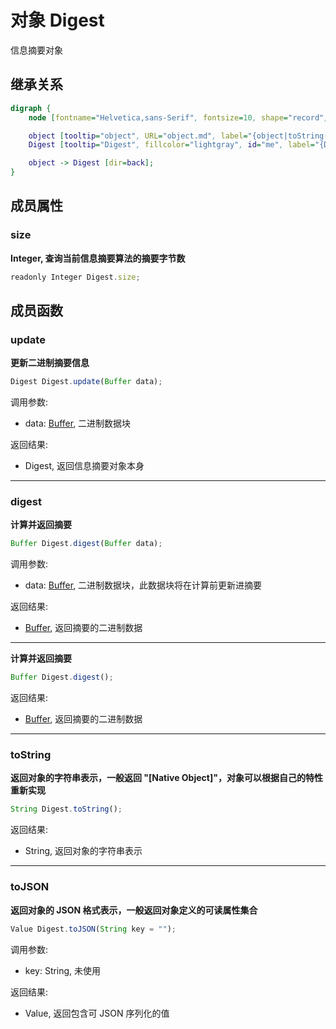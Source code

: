 # 对象 Digest
信息摘要对象

## 继承关系
```dot
digraph {
    node [fontname="Helvetica,sans-Serif", fontsize=10, shape="record", style="filled", fillcolor="white"];

    object [tooltip="object", URL="object.md", label="{object|toString()\ltoJSON()\l}"];
    Digest [tooltip="Digest", fillcolor="lightgray", id="me", label="{Digest|size\l|update()\ldigest()\l}"];

    object -> Digest [dir=back];
}
```

## 成员属性
        
### size
**Integer, 查询当前信息摘要算法的摘要字节数**

```JavaScript
readonly Integer Digest.size;
```

## 成员函数
        
### update
**更新二进制摘要信息**

```JavaScript
Digest Digest.update(Buffer data);
```

调用参数:
* data: [Buffer](Buffer.md), 二进制数据块

返回结果:
* Digest, 返回信息摘要对象本身

--------------------------
### digest
**计算并返回摘要**

```JavaScript
Buffer Digest.digest(Buffer data);
```

调用参数:
* data: [Buffer](Buffer.md), 二进制数据块，此数据块将在计算前更新进摘要

返回结果:
* [Buffer](Buffer.md), 返回摘要的二进制数据

--------------------------
**计算并返回摘要**

```JavaScript
Buffer Digest.digest();
```

返回结果:
* [Buffer](Buffer.md), 返回摘要的二进制数据

--------------------------
### toString
**返回对象的字符串表示，一般返回 "[Native Object]"，对象可以根据自己的特性重新实现**

```JavaScript
String Digest.toString();
```

返回结果:
* String, 返回对象的字符串表示

--------------------------
### toJSON
**返回对象的 JSON 格式表示，一般返回对象定义的可读属性集合**

```JavaScript
Value Digest.toJSON(String key = "");
```

调用参数:
* key: String, 未使用

返回结果:
* Value, 返回包含可 JSON 序列化的值

